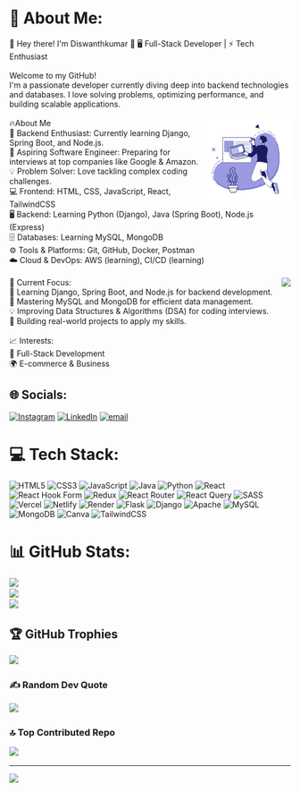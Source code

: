 # 💫 About Me:
👋 Hey there! I'm Diswanthkumar 🚀
🖥️ Full-Stack Developer | ⚡ Tech Enthusiast<br>
<br>Welcome to my GitHub!<br>I'm a passionate developer currently diving deep into backend technologies and databases. I love solving problems, optimizing performance, and building scalable applications.<br><br><img weidth="200px" height="150px"  align="right" src="Animation - 1739761734928.gif">🔥About Me<br>🎯 Backend Enthusiast: Currently learning Django, Spring Boot, and Node.js.<br>🚀 Aspiring Software Engineer: Preparing for interviews at top companies like Google & Amazon.<br>💡 Problem Solver: Love tackling complex coding challenges.<br>💻 Frontend: HTML, CSS, JavaScript, React, TailwindCSS<br>🖥️ Backend: Learning Python (Django), Java (Spring Boot), Node.js (Express)<br>🗄️ Databases: Learning MySQL, MongoDB<br>⚙️ Tools & Platforms: Git, GitHub, Docker, Postman<br>☁️ Cloud & DevOps: AWS (learning), CI/CD (learning)<br><br><img weidth="250px" height="270px" align="right" src="https://cdnl.iconscout.com/lottie/premium/thumb/web-development-6113550-5044209.gif">🎯 Current Focus:<br>🚀 Learning Django, Spring Boot, and Node.js for backend development.<br>📌 Mastering MySQL and MongoDB for efficient data management.<br>💡 Improving Data Structures & Algorithms (DSA) for coding interviews.<br>💼 Building real-world projects to apply my skills.<br><br>📈 Interests:<br>🎯 Full-Stack Development<br>🌍 E-commerce & Business


## 🌐 Socials:
[![Instagram](https://img.shields.io/badge/Instagram-%23E4405F.svg?logo=Instagram&logoColor=white)](https://instagram.com/i_am_diswanth) [![LinkedIn](https://img.shields.io/badge/LinkedIn-%230077B5.svg?logo=linkedin&logoColor=white)](https://linkedin.com/in/Diswanthkumar) [![email](https://img.shields.io/badge/Email-D14836?logo=gmail&logoColor=white)](mailto:diswanthkumar.ch@gmail.com) 

# 💻 Tech Stack:
![HTML5](https://img.shields.io/badge/html5-%23E34F26.svg?style=for-the-badge&logo=html5&logoColor=white) ![CSS3](https://img.shields.io/badge/css3-%231572B6.svg?style=for-the-badge&logo=css3&logoColor=white) ![JavaScript](https://img.shields.io/badge/javascript-%23323330.svg?style=for-the-badge&logo=javascript&logoColor=%23F7DF1E) ![Java](https://img.shields.io/badge/java-%23ED8B00.svg?style=for-the-badge&logo=openjdk&logoColor=white) ![Python](https://img.shields.io/badge/python-3670A0?style=for-the-badge&logo=python&logoColor=ffdd54) ![React](https://img.shields.io/badge/react-%2320232a.svg?style=for-the-badge&logo=react&logoColor=%2361DAFB) ![React Hook Form](https://img.shields.io/badge/React%20Hook%20Form-%23EC5990.svg?style=for-the-badge&logo=reacthookform&logoColor=white) ![Redux](https://img.shields.io/badge/redux-%23593d88.svg?style=for-the-badge&logo=redux&logoColor=white) ![React Router](https://img.shields.io/badge/React_Router-CA4245?style=for-the-badge&logo=react-router&logoColor=white) ![React Query](https://img.shields.io/badge/-React%20Query-FF4154?style=for-the-badge&logo=react%20query&logoColor=white) ![SASS](https://img.shields.io/badge/SASS-hotpink.svg?style=for-the-badge&logo=SASS&logoColor=white) ![Vercel](https://img.shields.io/badge/vercel-%23000000.svg?style=for-the-badge&logo=vercel&logoColor=white) ![Netlify](https://img.shields.io/badge/netlify-%23000000.svg?style=for-the-badge&logo=netlify&logoColor=#00C7B7) ![Render](https://img.shields.io/badge/Render-%46E3B7.svg?style=for-the-badge&logo=render&logoColor=white) ![Flask](https://img.shields.io/badge/flask-%23000.svg?style=for-the-badge&logo=flask&logoColor=white) ![Django](https://img.shields.io/badge/django-%23092E20.svg?style=for-the-badge&logo=django&logoColor=white) ![Apache](https://img.shields.io/badge/apache-%23D42029.svg?style=for-the-badge&logo=apache&logoColor=white) ![MySQL](https://img.shields.io/badge/mysql-4479A1.svg?style=for-the-badge&logo=mysql&logoColor=white) ![MongoDB](https://img.shields.io/badge/MongoDB-%234ea94b.svg?style=for-the-badge&logo=mongodb&logoColor=white) ![Canva](https://img.shields.io/badge/Canva-%2300C4CC.svg?style=for-the-badge&logo=Canva&logoColor=white) ![TailwindCSS](https://img.shields.io/badge/tailwindcss-%2338B2AC.svg?style=for-the-badge&logo=tailwind-css&logoColor=white)
# 📊 GitHub Stats:
![](https://github-readme-stats.vercel.app/api?username=Diswanthkumar26&theme=aura&hide_border=false&include_all_commits=false&count_private=true)<br/>
![](https://github-readme-streak-stats.herokuapp.com/?user=Diswanthkumar26&theme=aura&hide_border=false)<br/>
![](https://github-readme-stats.vercel.app/api/top-langs/?username=Diswanthkumar26&theme=aura&hide_border=false&include_all_commits=false&count_private=true&layout=compact)

## 🏆 GitHub Trophies
![](https://github-profile-trophy.vercel.app/?username=Diswanthkumar26&theme=radical&no-frame=true&no-bg=true&margin-w=4)

### ✍️ Random Dev Quote
![](https://quotes-github-readme.vercel.app/api?type=horizontal&theme=merko)

### 🔝 Top Contributed Repo
![](https://github-contributor-stats.vercel.app/api?username=Diswanthkumar26&limit=5&theme=dark&combine_all_yearly_contributions=true)

---
[![](https://visitcount.itsvg.in/api?id=Diswanthkumar26&icon=0&color=0)](https://visitcount.itsvg.in)

<!-- Proudly created with GPRM ( https://gprm.itsvg.in ) -->
